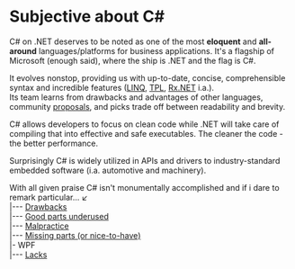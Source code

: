# Subjective about C#

C# on .NET deserves to be noted as one of the most **eloquent** and **all-around** languages/platforms for business applications. It's a flagship of Microsoft (enough said), where the ship is .NET and the flag is C#.

It evolves nonstop, providing us with up-to-date, concise, comprehensible syntax and incredible features ([LINQ](https://stackoverflow.com/questions/2321724/where-can-i-get-a-good-concise-linq-cheatsheet), [TPL](https://docs.microsoft.com/en-us/dotnet/standard/parallel-programming/task-parallel-library-tpl), [Rx.NET](https://github.com/dotnet/reactive) i.a.).\
Its team learns from drawbacks and advantages of other languages, community [proposals](https://github.com/dotnet/csharplang/tree/main/proposals), and picks trade off between readability and brevity.
 
C# allows developers to focus on clean code while .NET will take care of compiling that into effective and safe executables. The cleaner the code - the better performance.

Surprisingly C# is widely utilized in APIs and drivers to industry-standard embedded software (i.a. automotive and machinery).

With all given praise C# isn't monumentally accomplished and if i dare to remark particular...&nbsp;↙️\
|--- [Drawbacks](readme+/cs-drawbacks.md)\
|--- [Good parts underused](readme+/cs-underused_parts.md)\
|--- [Malpractice](readme+/cs-malpractice.md)\
|--- [Missing parts (or nice-to-have)](readme+/cs-lacks.md)\
|- WPF\
|--- [Lacks](wpf/readme+/wpf_drawbacks.md)
